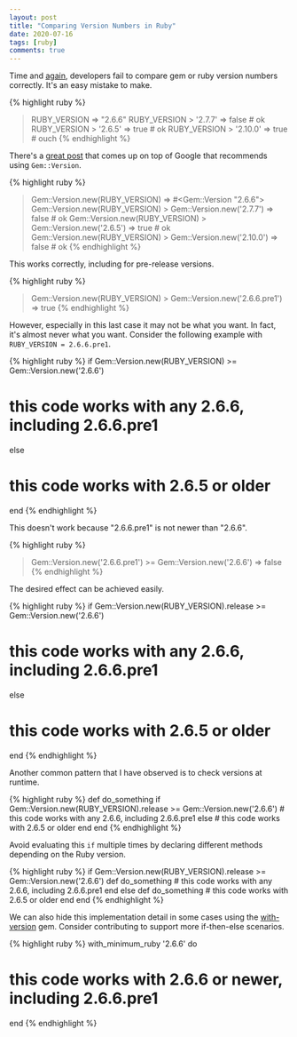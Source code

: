 ```yaml
---
layout: post
title: "Comparing Version Numbers in Ruby"
date: 2020-07-16
tags: [ruby]
comments: true
---
```

Time and [again](https://github.com/ruby-grape/grape/pull/2091#discussion_r455763685), developers fail to compare gem or ruby version numbers correctly. It's an easy mistake to make.

{% highlight ruby %}
> RUBY_VERSION
 => "2.6.6"
> RUBY_VERSION > '2.7.7'
 => false # ok
> RUBY_VERSION > '2.6.5'
 => true # ok
> RUBY_VERSION > '2.10.0'
 => true # ouch
{% endhighlight %}

There's a [great post](https://metaredux.com/posts/2018/10/28/a-better-way-to-compare-versions-in-ruby.html) that comes up on top of Google that recommends using `Gem::Version`.

{% highlight ruby %}
> Gem::Version.new(RUBY_VERSION)
 => #<Gem::Version "2.6.6">
> Gem::Version.new(RUBY_VERSION) > Gem::Version.new('2.7.7')
 => false # ok
> Gem::Version.new(RUBY_VERSION) > Gem::Version.new('2.6.5')
 => true # ok
 > Gem::Version.new(RUBY_VERSION) > Gem::Version.new('2.10.0')
 => false # ok
{% endhighlight %}

This works correctly, including for pre-release versions.

{% highlight ruby %}
> Gem::Version.new(RUBY_VERSION) > Gem::Version.new('2.6.6.pre1')
 => true
{% endhighlight %}

However, especially in this last case it may not be what you want. In fact, it's almost never what you want. Consider the following example with `RUBY_VERSION = 2.6.6.pre1`.

{% highlight ruby %}
if Gem::Version.new(RUBY_VERSION) >= Gem::Version.new('2.6.6')
  # this code works with any 2.6.6, including 2.6.6.pre1
else
  # this code works with 2.6.5 or older
end
{% endhighlight %}

This doesn't work because "2.6.6.pre1" is not newer than "2.6.6".

{% highlight ruby %}
> Gem::Version.new('2.6.6.pre1') >= Gem::Version.new('2.6.6')
 => false
 {% endhighlight %}

The desired effect can be achieved easily.

{% highlight ruby %}
if Gem::Version.new(RUBY_VERSION).release >= Gem::Version.new('2.6.6')
  # this code works with any 2.6.6, including 2.6.6.pre1
else
  # this code works with 2.6.5 or older
end
{% endhighlight %}

Another common pattern that I have observed is to check versions at runtime.

{% highlight ruby %}
def do_something
  if Gem::Version.new(RUBY_VERSION).release >= Gem::Version.new('2.6.6')
    # this code works with any 2.6.6, including 2.6.6.pre1
  else
    # this code works with 2.6.5 or older
  end
end
{% endhighlight %}

Avoid evaluating this `if` multiple times by declaring different methods depending on the Ruby version.

{% highlight ruby %}
if Gem::Version.new(RUBY_VERSION).release >= Gem::Version.new('2.6.6')
  def do_something
    # this code works with any 2.6.6, including 2.6.6.pre1
  end
else
  def do_something
    # this code works with 2.6.5 or older
  end
end
{% endhighlight %}

We can also hide this implementation detail in some cases using the [with-version](https://github.com/dblock/with-version) gem. Consider contributing to support more if-then-else scenarios.

{% highlight ruby %}
with_minimum_ruby '2.6.6' do
  # this code works with 2.6.6 or newer, including 2.6.6.pre1
end
{% endhighlight %}
